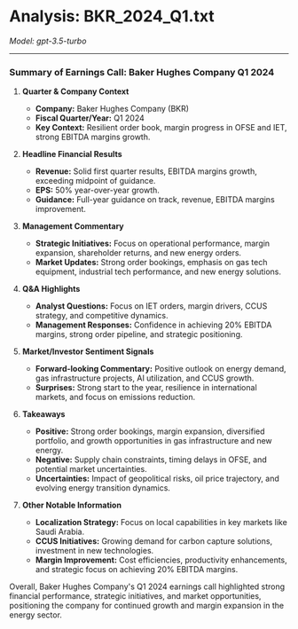 # Analysis: BKR_2024_Q1.txt

*Model: gpt-3.5-turbo*

---

### Summary of Earnings Call: Baker Hughes Company Q1 2024

1. **Quarter & Company Context**
   - **Company:** Baker Hughes Company (BKR)
   - **Fiscal Quarter/Year:** Q1 2024
   - **Key Context:** Resilient order book, margin progress in OFSE and IET, strong EBITDA margins growth.

2. **Headline Financial Results**
   - **Revenue:** Solid first quarter results, EBITDA margins growth, exceeding midpoint of guidance.
   - **EPS:** 50% year-over-year growth.
   - **Guidance:** Full-year guidance on track, revenue, EBITDA margins improvement.

3. **Management Commentary**
   - **Strategic Initiatives:** Focus on operational performance, margin expansion, shareholder returns, and new energy orders.
   - **Market Updates:** Strong order bookings, emphasis on gas tech equipment, industrial tech performance, and new energy solutions.

4. **Q&A Highlights**
   - **Analyst Questions:** Focus on IET orders, margin drivers, CCUS strategy, and competitive dynamics.
   - **Management Responses:** Confidence in achieving 20% EBITDA margins, strong order pipeline, and strategic positioning.

5. **Market/Investor Sentiment Signals**
   - **Forward-looking Commentary:** Positive outlook on energy demand, gas infrastructure projects, AI utilization, and CCUS growth.
   - **Surprises:** Strong start to the year, resilience in international markets, and focus on emissions reduction.

6. **Takeaways**
   - **Positive:** Strong order bookings, margin expansion, diversified portfolio, and growth opportunities in gas infrastructure and new energy.
   - **Negative:** Supply chain constraints, timing delays in OFSE, and potential market uncertainties.
   - **Uncertainties:** Impact of geopolitical risks, oil price trajectory, and evolving energy transition dynamics.

7. **Other Notable Information**
   - **Localization Strategy:** Focus on local capabilities in key markets like Saudi Arabia.
   - **CCUS Initiatives:** Growing demand for carbon capture solutions, investment in new technologies.
   - **Margin Improvement:** Cost efficiencies, productivity enhancements, and strategic focus on achieving 20% EBITDA margins.

Overall, Baker Hughes Company's Q1 2024 earnings call highlighted strong financial performance, strategic initiatives, and market opportunities, positioning the company for continued growth and margin expansion in the energy sector.